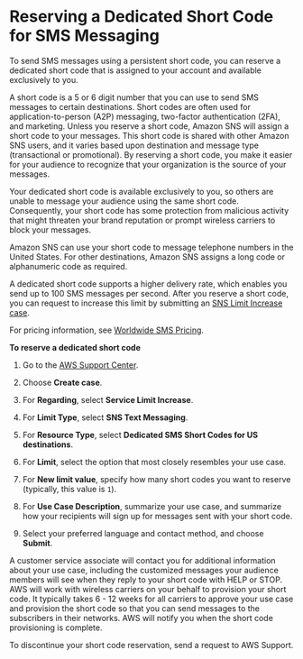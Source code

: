 # Reserving a Dedicated Short Code for SMS Messaging<a name="sms_shortcodes"></a>

To send SMS messages using a persistent short code, you can reserve a dedicated short code that is assigned to your account and available exclusively to you\.

A short code is a 5 or 6 digit number that you can use to send SMS messages to certain destinations\. Short codes are often used for application\-to\-person \(A2P\) messaging, two\-factor authentication \(2FA\), and marketing\. Unless you reserve a short code, Amazon SNS will assign a short code to your messages\. This short code is shared with other Amazon SNS users, and it varies based upon destination and message type \(transactional or promotional\)\. By reserving a short code, you make it easier for your audience to recognize that your organization is the source of your messages\.

Your dedicated short code is available exclusively to you, so others are unable to message your audience using the same short code\. Consequently, your short code has some protection from malicious activity that might threaten your brand reputation or prompt wireless carriers to block your messages\.

Amazon SNS can use your short code to message telephone numbers in the United States\. For other destinations, Amazon SNS assigns a long code or alphanumeric code as required\.

A dedicated short code supports a higher delivery rate, which enables you send up to 100 SMS messages per second\. After you reserve a short code, you can request to increase this limit by submitting an [SNS Limit Increase case](https://console.aws.amazon.com/support/home#/case/create?issueType=service-limit-increase&limitType=service-code-sns)\.

For pricing information, see [Worldwide SMS Pricing](https://aws.amazon.com/sns/sms-pricing/)\.

**To reserve a dedicated short code**

1. Go to the [AWS Support Center](https://console.aws.amazon.com/support/home#/)\.

1. Choose **Create case**\.

1. For **Regarding**, select **Service Limit Increase**\.

1. For **Limit Type**, select **SNS Text Messaging**\.

1. For **Resource Type**, select **Dedicated SMS Short Codes for US destinations**\.

1. For **Limit**, select the option that most closely resembles your use case\.

1. For **New limit value**, specify how many short codes you want to reserve \(typically, this value is `1`\)\.

1. For **Use Case Description**, summarize your use case, and summarize how your recipients will sign up for messages sent with your short code\.

1. Select your preferred language and contact method, and choose **Submit**\.

A customer service associate will contact you for additional information about your use case, including the customized messages your audience members will see when they reply to your short code with HELP or STOP\. AWS will work with wireless carriers on your behalf to provision your short code\. It typically takes 6 \- 12 weeks for all carriers to approve your use case and provision the short code so that you can send messages to the subscribers in their networks\. AWS will notify you when the short code provisioning is complete\.

To discontinue your short code reservation, send a request to AWS Support\.